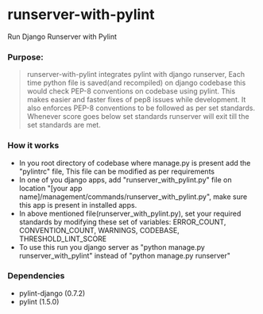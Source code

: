 # runserver-with-pylint
Run Django Runserver with Pylint

### Purpose: 
> runserver-with-pylint integrates pylint with django runserver, Each time python file is saved(and recompiled) on django codebase this would check PEP-8 conventions on codebase using pylint. This makes easier and faster fixes of pep8 issues while development. It also enforces PEP-8 conventions to be followed as per set standards. Whenever score goes below set standards runserver will exit till the set standards are met.

### How it works
* In you root directory of codebase where manage.py is present add the "pylintrc" file, This file can be modified as per requirements
* In one of you django apps, add "runserver_with_pylint.py" file on location "[your app name]/management/commands/runserver_with_pylint.py", make sure this app is present in installed apps.
* In above mentioned file(runserver_with_pylint.py), set your required standards by modifying these set of variables: ERROR_COUNT, CONVENTION_COUNT, WARNINGS, CODEBASE, THRESHOLD_LINT_SCORE
* To use this run you django server as "python manage.py runserver_with_pylint" instead of "python manage.py runserver"

### Dependencies
* pylint-django (0.7.2)
* pylint (1.5.0)

